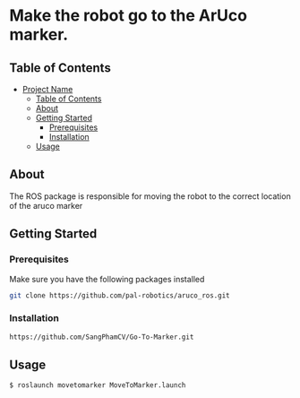 # Make the robot go to the ArUco marker.

## Table of Contents

- [Project Name](#project-name)
  - [Table of Contents](#table-of-contents)
  - [About](#about)
  - [Getting Started](#getting-started)
    - [Prerequisites](#prerequisites)
    - [Installation](#installation)
  - [Usage](#usage)

## About

The ROS package is responsible for moving the robot to the correct location of the aruco marker

## Getting Started


### Prerequisites

Make sure you have the following packages installed

   ```sh
   git clone https://github.com/pal-robotics/aruco_ros.git
   ```

### Installation

   ```sh
   https://github.com/SangPhamCV/Go-To-Marker.git
   ```

## Usage

```bash
$ roslaunch movetomarker MoveToMarker.launch
